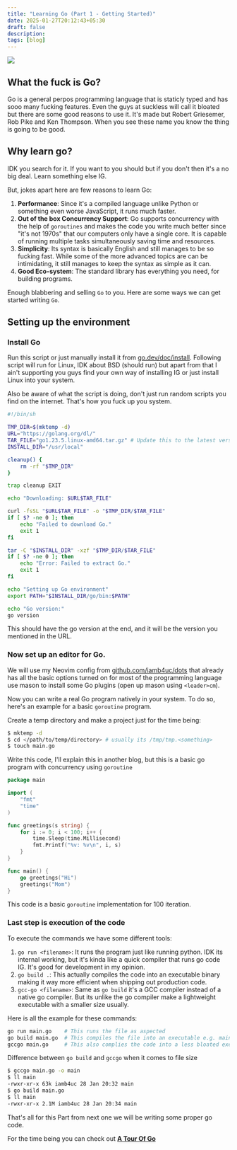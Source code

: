```yaml
---
title: "Learning Go (Part 1 - Getting Started)"
date: 2025-01-27T20:12:43+05:30
draft: false
description: 
tags: [blog]
---
```


![](https://go.dev/blog/5years/gophers5th.jpg)

## What the fuck is Go?
Go is a general perpos programming language that is staticly typed and has sooo many fucking features. Even the guys at suckless will call it bloated but there are some good reasons to use it. It's made but Robert Griesemer, Rob Pike and Ken Thompson. When you see these name you know the thing is going to be good.
## Why learn go?
IDK you search for it. If you want to you should but if you don't then it's a no
big deal. Learn something else IG.

But, jokes apart here are few reasons to learn Go:
1. **Performance**: Since it's a compiled language unlike Python or something even worse JavaScript, it runs much faster.
2. **Out of the box Concurrency Support**: Go supports concurrency with the
   help of `goroutines` and makes the code you write much better since "it's not
1970s" that our computers only have a single core. It is capable of running
multiple tasks simultaneously saving time and resources.
3. **Simplicity**: Its syntax is basically English and still manages to be so fucking fast. While some of the more advanced topics are can be intimidating, it still manages to keep the syntax as simple as it can.
4. **Good Eco-system**: The standard library has everything you need, for building programs.

Enough blabbering and selling `Go` to you. Here are some ways we can get started
writing `Go`.

## Setting up the environment
### Install Go
Run this script or just manually install it from [go.dev/doc/install](https://go.dev/doc/install).
Following script will run for Linux, IDK about BSD (should run) but apart from that I ain't supporting you guys find your own way of installing IG or just install Linux into your system.

Also be aware of what the script is doing, don't just run random scripts you find on the internet. That's how you fuck up you system.
```bash
#!/bin/sh

TMP_DIR=$(mktemp -d)
URL="https://golang.org/dl/"
TAR_FILE="go1.23.5.linux-amd64.tar.gz" # Update this to the latest version URL
INSTALL_DIR="/usr/local"

cleanup() {
    rm -rf "$TMP_DIR"
}

trap cleanup EXIT

echo "Downloading: $URL$TAR_FILE"

curl -fsSL "$URL$TAR_FILE" -o "$TMP_DIR/$TAR_FILE"
if [ $? -ne 0 ]; then
    echo "Failed to download Go."
    exit 1
fi

tar -C "$INSTALL_DIR" -xzf "$TMP_DIR/$TAR_FILE"
if [ $? -ne 0 ]; then
    echo "Error: Failed to extract Go."
    exit 1
fi

echo "Setting up Go environment"
export PATH="$INSTALL_DIR/go/bin:$PATH"

echo "Go version:"
go version
```

This should have the go version at the end, and it will be the version you mentioned in the URL.

### Now set up an editor for Go.
We will use my Neovim config from
[github.com/iamb4uc/dots](https://github.com/iamb4uc/dots) that already has all
the basic options turned on for most of the programming language use mason to
install some Go plugins (open up mason using `<leader>cm`).

Now you can write a real Go program natively in your system.
To do so, here's an example for a basic `goroutine` program.

Create a temp directory and make a project just for the time being:
```bash
$ mktemp -d 
$ cd </path/to/temp/directory> # usually its /tmp/tmp.<something>
$ touch main.go
```

Write this code, I'll explain this in another blog, but this is a basic go
program with concurrency using `goroutine`

```go
package main

import (
    "fmt"
    "time"
)

func greetings(s string) {
    for i := 0; i < 100; i++ {
        time.Sleep(time.Millisecond)
        fmt.Printf("%v: %v\n", i, s)
    }
}

func main() {
    go greetings("Hi")
    greetings("Mom")
}
```

This code is a basic `goroutine` implementation for 100 iteration.

### Last step is execution of the code 
To execute the commands we have some different tools:
1. `go run <filename>`: It runs the program just like running python. IDK its
   internal working, but it's kinda like a quick compiler that runs go code IG.
   It's good for development in my opinion.
2. `go build .`: This actually compiles the code into an executable binary
   making it way more efficient when shipping out production code.
3. `gcc-go <filename>`: Same as `go build` it's a GCC compiler instead of a
   native go compiler. But its unlike the go compiler make a lightweight
   executable with a smaller size usually.

Here is all the example for these commands:
```bash
go run main.go    # This runs the file as aspected
go build main.go  # This compiles the file into an executable e.g. main/main.exe
gccgo main.go     # This also complies the code into a less bloated executable
```

Difference between `go build` and `gccgo` when it comes to file size
```sh
$ gccgo main.go -o main
$ ll main
-rwxr-xr-x 63k iamb4uc 28 Jan 20:32 main
$ go build main.go
$ ll main
-rwxr-xr-x 2.1M iamb4uc 28 Jan 20:34 main
```

That's all for this Part from next one we will be writing some proper go code.

For the time being you can check out [**A Tour Of Go**](https://go.dev/tour/welcome/1)
